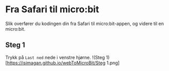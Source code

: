 # Fra Safari til micro:bit
Slik overfører du kodingen din fra Safari til micro:bit-appen, og videre til en micro:bit.

## Steg 1
Trykk på ``Last ned`` nede i venstre hjørne.
!(Steg 1)[https://isimagan.github.io/webToMicroBit/Steg 1.png]
